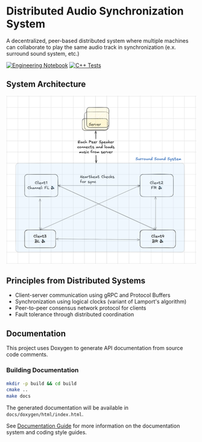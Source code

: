# Distributed Audio Synchronization System

A decentralized, peer-based distributed system where multiple machines can collaborate to play the same audio track in synchronization (e.x. surround sound system, etc.)

[![Engineering Notebook](https://img.shields.io/badge/Engineering-Notebook-blue)](src/server/README.md)
[![C++ Tests](https://github.com/Sam-Mucyo/music262/actions/workflows/cpp-tests.yml/badge.svg)](https://github.com/Sam-Mucyo/music262/actions/workflows/cpp-tests.yml)

## System Architecture

![System Architecture](./docs/images/hld_diagram.png)

## Principles from Distributed Systems

- Client-server communication using gRPC and Protocol Buffers
- Synchronization using logical clocks (variant of Lamport's algorithm)
- Peer-to-peer consensus network protocol for clients
- Fault tolerance through distributed coordination

## Documentation

This project uses Doxygen to generate API documentation from source code comments.

### Building Documentation

```bash
mkdir -p build && cd build
cmake ..
make docs
```

The generated documentation will be available in `docs/doxygen/html/index.html`.

See [Documentation Guide](docs/README.md) for more information on the documentation system and coding style guides.
